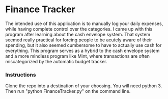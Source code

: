# Finance Tracker
The intended use of this application is to manually log your daily expenses, while having complete control over the categories. I came up with this program after learning about the cash envelope system. That system seemed really practical for forcing people to be acutely aware of their spending, but it also seemed cumbersome to have to actually use cash for everything. This program serves as a hybrid to the cash envelope system and a more mindless program like Mint, where transactions are often miscategorized by the automatic budget tracker. 


### Instructions
Clone the repo into a destination of your choosing. You will need python 3. Then run "python  FinanceTracker.py" on the command line.
